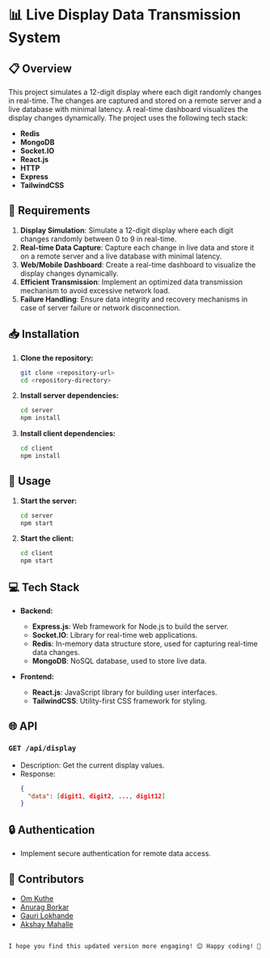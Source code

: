 # 📊 Live Display Data Transmission System

## 📋 Overview

This project simulates a 12-digit display where each digit randomly changes in real-time. The changes are captured and stored on a remote server and a live database with minimal latency. A real-time dashboard visualizes the display changes dynamically. The project uses the following tech stack:

- **Redis**
- **MongoDB**
- **Socket.IO**
- **React.js**
- **HTTP**
- **Express**
- **TailwindCSS**

## 🔧 Requirements

1. **Display Simulation**: Simulate a 12-digit display where each digit changes randomly between 0 to 9 in real-time.
2. **Real-time Data Capture**: Capture each change in live data and store it on a remote server and a live database with minimal latency.
3. **Web/Mobile Dashboard**: Create a real-time dashboard to visualize the display changes dynamically.
4. **Efficient Transmission**: Implement an optimized data transmission mechanism to avoid excessive network load.
5. **Failure Handling**: Ensure data integrity and recovery mechanisms in case of server failure or network disconnection.

## 📥 Installation

1. **Clone the repository:**

   ```sh
   git clone <repository-url>
   cd <repository-directory>
   ```

2. **Install server dependencies:**

   ```sh
   cd server
   npm install
   ```

3. **Install client dependencies:**
   ```sh
   cd client
   npm install
   ```

## 🚀 Usage

1. **Start the server:**

   ```sh
   cd server
   npm start
   ```

2. **Start the client:**
   ```sh
   cd client
   npm start
   ```

## 💻 Tech Stack

- **Backend:**

  - **Express.js**: Web framework for Node.js to build the server.
  - **Socket.IO**: Library for real-time web applications.
  - **Redis**: In-memory data structure store, used for capturing real-time data changes.
  - **MongoDB**: NoSQL database, used to store live data.

- **Frontend:**
  - **React.js**: JavaScript library for building user interfaces.
  - **TailwindCSS**: Utility-first CSS framework for styling.

## 🌐 API

### `GET /api/display`

- Description: Get the current display values.
- Response:
  ```json
  {
    "data": [digit1, digit2, ..., digit12]
  }
  ```

## 🔒 Authentication

- Implement secure authentication for remote data access.

## 👥 Contributors

- [Om Kuthe](https://github.com/OmKuthe)
- [Anurag Borkar](https://github.com/anuragborkar2005)
- [Gauri Lokhande](https://github.com/gaurilokhande768)
- [Akshay Mahalle](https://github.com/Akshay-m-web)

```

I hope you find this updated version more engaging! 😊 Happy coding! 🚀
```
